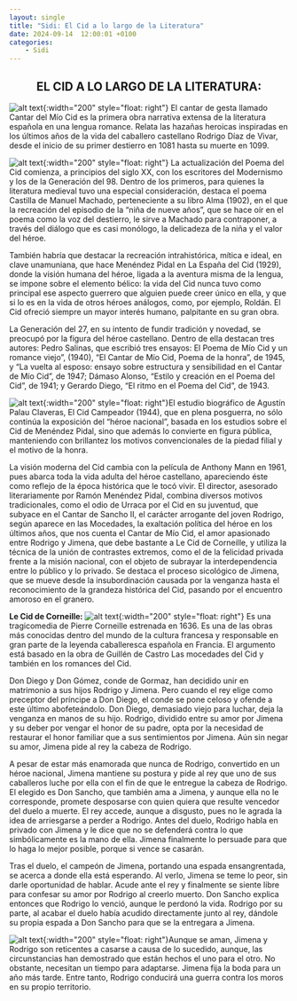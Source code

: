 ```yaml
---
layout: single
title: "Sidi: El Cid a lo largo de la Literatura"
date: 2024-09-14  12:00:01 +0100
categories: 
    - Sidi
---
```


<center><h2>EL CID A LO LARGO DE LA LITERATURA:</h2></center>

![alt text](</assets/img/Primer folio del manuscrito del Cantar de mío Cid.jpg>){:width="200" style="float: right"}
El cantar de gesta llamado Cantar del Mío Cid es la primera obra narrativa extensa de la 
literatura española en una lengua romance. Relata las hazañas heroicas inspiradas en los últimos 
años de la vida del caballero castellano Rodrigo Díaz de Vivar, desde el inicio de su primer 
destierro en 1081 hasta su muerte en 1099. 


![alt text](</assets/img/La niña de nueve años  ante el Cid.jpg>){:width="200" style="float: right"} La actualización del Poema del Cid comienza, a principios del siglo XX, con los escritores del 
Modernismo y los de la Generación del 98. Dentro de los primeros, para quienes la literatura 
medieval tuvo una especial consideración, destaca el poema Castilla de Manuel Machado, 
perteneciente a su libro Alma (1902), en el que la recreación del episodio de la “niña de nueve 
años”, que se hace oír en el poema como la voz del destierro, le sirve a Machado para 
contraponer, a través del diálogo que es casi monólogo, la delicadeza de la niña y el valor del 
héroe.


También habría que destacar la recreación intrahistórica, mítica e ideal, en clave unamuniana, 
que hace Menéndez Pidal en La España del Cid (1929), donde la visión humana del héroe, ligada a 
la aventura misma de la lengua, se impone sobre el elemento bélico: la vida del Cid nunca tuvo 
como principal ese aspecto guerrero que alguien puede creer único en ella, y   que si lo es en la 
vida de otros héroes análogos, como, por ejemplo, Roldán. El Cid ofreció siempre un mayor interés 
humano, palpitante en su gran obra.


La Generación del 27, en su intento de fundir tradición y novedad, se preocupó por la figura del 
héroe castellano. Dentro de ella destacan tres autores: Pedro Salinas, que escribió tres ensayos: 
El Poema de Mío Cid y un romance viejo”, (1940), “El Cantar de Mío Cid, Poema de la honra”, de 
1945, y “La vuelta al esposo: ensayo sobre estructura y sensibilidad en el Cantar de Mío Cid”, de 
1947; Dámaso Alonso, “Estilo y creación en el Poema del Cid”, de 1941; y Gerardo Diego, “El ritmo 
en el Poema del Cid”, de 1943. 


![alt text](</assets/img/El cid.JPG>){:width="200" style="float: right"}El estudio biográfico de Agustín Palau Claveras, El Cid Campeador (1944), que en plena posguerra, 
no sólo continúa la exposición del “héroe nacional”, basada en los estudios sobre el Cid de 
Menéndez Pidal, sino que además lo convierte en figura pública, manteniendo con brillantez los 
motivos convencionales de la piedad filial y el motivo de la honra.

La visión moderna del Cid cambia con la película de Anthony Mann en 1961, pues abarca toda la 
vida adulta del héroe castellano, apareciendo éste como reflejo de la época histórica que le tocó 
vivir. El director, asesorado literariamente por Ramón Menéndez Pidal, combina diversos motivos 
tradicionales, como el odio de Urraca por el Cid en su juventud, que subyace en el Cantar de 
Sancho II, el carácter arrogante del joven Rodrigo, según aparece en las Mocedades, la exaltación 
política del héroe en los últimos años, que nos cuenta el Cantar de Mío Cid, el amor apasionado 
entre Rodrigo y Jimena, que debe bastante a Le Cid de Corneille, y utiliza la técnica de la unión 
de contrastes extremos, como el de la felicidad privada frente a la misión nacional, con el 
objeto de subrayar la interdependencia entre lo público y lo privado. Se destaca el proceso 
sicológico de Jimena, que se mueve desde la insubordinación causada por la venganza hasta el 
reconocimiento de la grandeza histórica del Cid, pasando por el encuentro amoroso en el granero. 


**Le Cid de Corneille:**
![alt text](</assets/img/Le cid.JPG>){:width="200" style="float: right"}
Es una tragicomedia de Pierre Corneille estrenada  en 1636. Es una de las obras más conocidas 
dentro del mundo de la cultura francesa y responsable en gran parte de la leyenda caballeresca 
española en Francia.  El argumento está basado en la obra de Guillén de Castro Las mocedades del 
Cid y también en los romances del Cid.


Don Diego y Don Gómez, conde de Gormaz, han decidido unir en matrimonio a sus hijos Rodrigo y 
Jimena. Pero cuando el rey elige como preceptor del príncipe a Don Diego, el conde se pone celoso 
y ofende a este último abofeteándolo. Don Diego, demasiado viejo para luchar, deja la venganza en 
manos de su hijo. Rodrigo, dividido entre su amor por Jimena y su deber por vengar el honor de su 
padre, opta por la necesidad de restaurar el honor familiar que a sus sentimientos por Jimena. 
Aún sin negar su amor, Jimena pide al rey la cabeza de Rodrigo.

A pesar de estar más enamorada que nunca de Rodrigo, convertido en un héroe nacional, Jimena 
mantiene su postura y pide al rey que uno de sus caballeros luche por ella con el fin de que le 
entregue la cabeza de Rodrigo. El elegido es Don Sancho, que también ama a Jimena, y aunque ella 
no le corresponde, promete desposarse con quien quiera que resulte vencedor del duelo a muerte. 
El rey accede, aunque a disgusto, pues no le agrada la idea de arriesgarse a perder a Rodrigo. 
Antes del duelo, Rodrigo habla en privado con Jimena y le dice que no se defenderá contra lo que 
simbólicamente es la mano de ella. Jimena finalmente lo persuade para que lo haga lo mejor 
posible, porque si vence se casarán.


Tras el duelo, el campeón de Jimena, portando una espada ensangrentada, se acerca a donde ella 
está esperando. Al verlo, Jimena se teme lo peor, sin darle oportunidad de hablar. Acude ante el 
rey y finalmente se siente libre para confesar su amor por Rodrigo al creerlo muerto. Don Sancho 
explica entonces que Rodrigo lo venció, aunque le perdonó la vida. Rodrigo por su parte, al 
acabar el duelo había acudido directamente junto al rey, dándole su propia espada a Don Sancho 
para que se la entregara a Jimena.

![alt text](</assets/img/el gigante.JPG>){:width="200" style="float: right"}Aunque se aman, Jimena y Rodrigo son reticentes a casarse a causa de lo sucedido, aunque, las 
circunstancias han demostrado que están hechos el uno para el otro. No obstante, necesitan un 
tiempo para adaptarse. Jimena fija la boda para un año más tarde. Entre tanto, Rodrigo conducirá 
una guerra contra los moros en su propio territorio.




